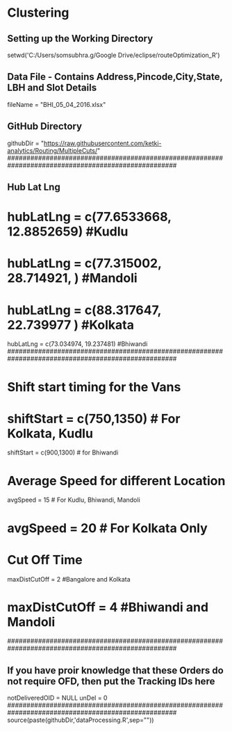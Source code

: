 # Clustering
## Setting up the Working Directory
setwd('C:/Users/somsubhra.g/Google Drive/eclipse/routeOptimization_R')
## Data File - Contains Address,Pincode,City,State, LBH and Slot Details
fileName = "BHI_05_04_2016.xlsx"
## GitHub Directory
githubDir = "https://raw.githubusercontent.com/ketki-analytics/Routing/MultipleCuts/"
####################################################################################################
## Hub Lat Lng
# hubLatLng = c(77.6533668, 12.8852659) #Kudlu
# hubLatLng = c(77.315002, 28.714921, ) #Mandoli
# hubLatLng = c(88.317647, 22.739977 )  #Kolkata
hubLatLng = c(73.034974, 19.237481)   #Bhiwandi
####################################################################################################
# Shift start timing for the Vans
# shiftStart = c(750,1350) # For Kolkata, Kudlu
shiftStart = c(900,1300) # for Bhiwandi
# Average Speed for different Location
avgSpeed = 15 # For Kudlu, Bhiwandi, Mandoli
# avgSpeed = 20 # For Kolkata Only
# Cut Off Time
maxDistCutOff = 2 #Bangalore and Kolkata
# maxDistCutOff = 4 #Bhiwandi and Mandoli
####################################################################################################
## If you have proir knowledge that these Orders do not require OFD, then put the Tracking IDs here
notDeliveredOID = NULL
unDel = 0
####################################################################################################
source(paste(githubDir,'dataProcessing.R',sep=""))
